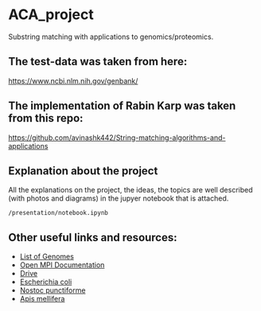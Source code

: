 # ACA_project
Substring matching with applications to genomics/proteomics.


## The test-data was taken from here:
<a href="https://www.ncbi.nlm.nih.gov/genbank/">https://www.ncbi.nlm.nih.gov/genbank/</a>

## The implementation of Rabin Karp was taken from this repo:

<a href="https://github.com/avinashk442/String-matching-algorithms-and-applications">https://github.com/avinashk442/String-matching-algorithms-and-applications</a>

## Explanation about the project

All the explanations on the project, the ideas, the topics are well described (with photos and diagrams) in the jupyer notebook that is attached. 

```
/presentation/notebook.ipynb
```


## Other useful links and resources:
* <a href="https://en.wikipedia.org/wiki/Genome">List of Genomes</a>
* <a href="https://www.open-mpi.org/doc/v4.1/">Open MPI Documentation</a>
* <a href="https://drive.google.com/drive/folders/1i3BT1cYYn8K2EbuV4GppJf4Ieq0yAkxB?usp=sharing">Drive</a>
* <a href="https://www.ncbi.nlm.nih.gov/data-hub/taxonomy/562/">Escherichia coli</a>
* <a href="https://www.ncbi.nlm.nih.gov/labs/data-hub/taxonomy/272131/">Nostoc punctiforme</a>
* <a href="https://www.ncbi.nlm.nih.gov/labs/data-hub/taxonomy/7460/">Apis mellifera</a>




